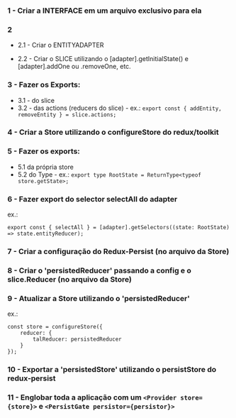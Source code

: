 ### 1 - Criar a INTERFACE em um arquivo exclusivo para ela

### 2 

- 2.1 - Criar o ENTITYADAPTER

- 2.2 - Criar o SLICE utilizando o [adapter].getInitialState() e [adapter].addOne ou .removeOne, etc.

### 3 - Fazer os Exports:
- 3.1 - do slice
- 3.2 - das actions (reducers do slice) - ex.: `export const { addEntity, removeEntity } = slice.actions;`

### 4 - Criar a Store utilizando o configureStore do redux/toolkit

### 5 - Fazer os exports:
- 5.1 da própria store
- 5.2 do Type - ex.: `export type RootState = ReturnType<typeof store.getState>;`

### 6 - Fazer export do selector selectAll do adapter
ex.: 
```TS
export const { selectAll } = [adapter].getSelectors((state: RootState) => state.entityReducer);
```

### 7 - Criar a configuração do Redux-Persist (no arquivo da Store)

### 8 - Criar o 'persistedReducer' passando a config e o slice.Reducer (no arquivo da Store)

### 9 - Atualizar a Store utilizando o 'persistedReducer'
ex.: 
```TS
const store = configureStore({
    reducer: {
        talReducer: persistedReducer
    }
});
```

### 10 - Exportar a 'persistedStore' utilizando o persistStore do redux-persist

### 11 - Englobar toda a aplicação com um `<Provider store={store}>` e `<PersistGate persistor={persistor}>`